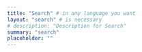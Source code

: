 ```yaml
---
title: "Search" # in any language you want
layout: "search" # is necessary
# description: "Description for Search"
summary: "search"
placeholder: ""
---
```

